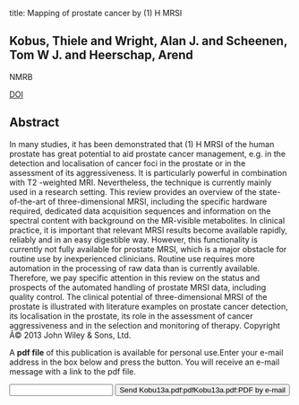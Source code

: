 title: Mapping of prostate cancer by (1) H MRSI

## Kobus, Thiele and Wright, Alan J. and Scheenen, Tom W J. and Heerschap, Arend
NMRB

<a href="https://doi.org/10.1002/nbm.2973">DOI</a>

## Abstract
In many studies, it has been demonstrated that (1) H MRSI of the human prostate has great potential to aid prostate cancer management, e.g. in the detection and localisation of cancer foci in the prostate or in the assessment of its aggressiveness. It is particularly powerful in combination with T2 -weighted MRI. Nevertheless, the technique is currently mainly used in a research setting. This review provides an overview of the state-of-the-art of three-dimensional MRSI, including the specific hardware required, dedicated data acquisition sequences and information on the spectral content with background on the MR-visible metabolites. In clinical practice, it is important that relevant MRSI results become available rapidly, reliably and in an easy digestible way. However, this functionality is currently not fully available for prostate MRSI, which is a major obstacle for routine use by inexperienced clinicians. Routine use requires more automation in the processing of raw data than is currently available. Therefore, we pay specific attention in this review on the status and prospects of the automated handling of prostate MRSI data, including quality control. The clinical potential of three-dimensional MRSI of the prostate is illustrated with literature examples on prostate cancer detection, its localisation in the prostate, its role in the assessment of cancer aggressiveness and in the selection and monitoring of therapy. Copyright Â© 2013 John Wiley & Sons, Ltd.

A <b>pdf file</b> of this publication is available for personal use.Enter your e-mail address in the box below and press the button. You will receive an e-mail message with a link to the pdf file.
<form action="sender.php">  <input type="text" name="email">  <input type="submit" value="Send Kobu13a.pdf:pdfKobu13a.pdf:PDF by e-mail"></form>